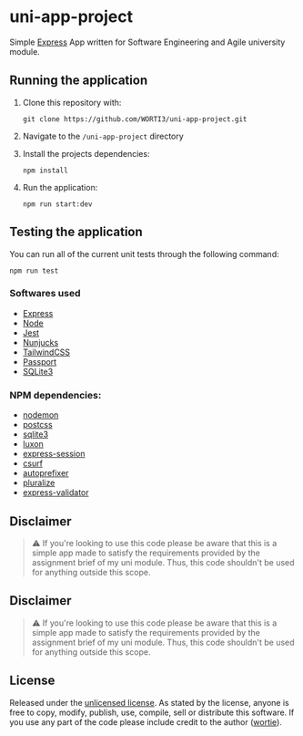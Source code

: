 # uni-app-project

Simple [Express][express] App written for Software Engineering and Agile university module.

## Running the application

1) Clone this repository with:

    ```terminal
    git clone https://github.com/WORTI3/uni-app-project.git
    ```

2) Navigate to the `/uni-app-project` directory
3) Install the projects dependencies:

    ```terminal
    npm install
    ```

4) Run the application:

    ```terminal
    npm run start:dev
    ```

## Testing the application

You can run all of the current unit tests through the following command:

```terminal
npm run test
```

### Softwares used

- [Express][express]
- [Node][node]
- [Jest][jest]
- [Nunjucks][njk]
- [TailwindCSS][tailwindcss]
- [Passport][passport]
- [SQLite3][sqlite]

### NPM dependencies:

- [nodemon][nodemon]
- [postcss][postcss]
- [sqlite3][sqlite]
- [luxon][luxon]
- [express-session][express-session]
- [csurf][csurf]
- [autoprefixer][autoprefixer]
- [pluralize][pluralize]
- [express-validator][express-validator]

## Disclaimer

> ⚠️  If you're looking to use this code please be aware that this is a simple app made to satisfy the requirements provided by the assignment brief of my uni module. Thus, this code shouldn't be used for anything outside this scope.

## Disclaimer

> ⚠️  If you're looking to use this code please be aware that this is a simple app made to satisfy the requirements provided by the assignment brief of my uni module. Thus, this code shouldn't be used for anything outside this scope.

## License

Released under the [unlicensed license][license]. As stated by the license, anyone is free to copy, modify, publish, use, compile, sell or distribute this software. If you use any part of the code please include credit to the author ([wortie][wortie-profile]).

<!-- Links -->
[express]: <https://expressjs.com>
[node]: <https://nodejs.org/en/>
[jest]: <https://jestjs.io>
[njk]: <https://mozilla.github.io/nunjucks/>
[tailwindcss]: <https://tailwindcss.com>
[passport]: <https://www.passportjs.org>
[sqlite]: <https://www.sqlite.org/index.html>

[nodemon]: <https://www.npmjs.com/package/nodemon>
[postcss]: <https://www.npmjs.com/package/postcss>
[luxon]: <https://www.npmjs.com/package/luxon>
[express-session]: <https://www.npmjs.com/package/express-session>
[csurf]: <https://www.npmjs.com/package/csurf>
[autoprefixer]: <https://www.npmjs.com/package/autoprefixer>
[pluralize]: <https://www.npmjs.com/package/pluralize>
[express-validator]: <https://www.npmjs.com/package/express-validator>

[license]: <https://github.com/WORTI3/uni-app-project/blob/main/LICENSE>
[wortie-profile]: <https://github.com/WORTI3>
